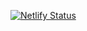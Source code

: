 [![Netlify Status](https://api.netlify.com/api/v1/badges/2c44ef2f-aac3-450b-ac0b-6815c6e5a9d9/deploy-status)](https://app.netlify.com/sites/eager-kare-7b787c/deploys)
